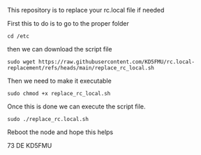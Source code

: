 This repository is to replace your rc.local file if needed

First this to do is to go to the proper folder

```
cd /etc
```

then we can download the script file
```
sudo wget https://raw.githubusercontent.com/KD5FMU/rc.local-replacement/refs/heads/main/replace_rc_local.sh
```

Then we need to make it executable
```
sudo chmod +x replace_rc_local.sh
```

Once this is done we can execute the script file.

```
sudo ./replace_rc.local.sh
```

Reboot the node and  hope this helps

73 DE KD5FMU



